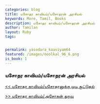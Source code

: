 ```yaml
---  
categories: blog  
title: யசோதர காவியம்/யசோதரன் அரசியல்
keywords: More, Tamil, Books  
description: யசோதர காவியம்/யசோதரன் அரசியல்
author: Tamilan  
layout: Ruby  
tags:     


permalink: yasodara_kaaviyam64  
featured: /images/noolkal_96_6.png  
is_book: 1
---  
```



### யசோதர காவியம்/யசோதரன் அரசியல்

[<< யசோதர காவியம்/யசோதரனுக்கு முடி சூட்டுதல்](yasodara_kaaviyam63)  
  
[>> யசோதர காவியம்/அசோகன் துறவு](yasodara_kaaviyam65)


